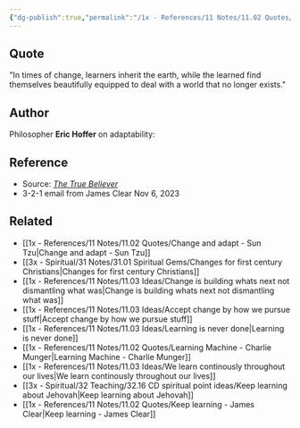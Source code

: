 ```yaml
---
{"dg-publish":true,"permalink":"/1x - References/11 Notes/11.02 Quotes/In times of change, learners inherit the earth, while the learned find themselves beautifully equipped to deal with a world that no longer exists - Eric Hoffer/","title":"In times of change, learners inherit the earth, while the learned find themselves beautifully equipped to deal with a world that no longer exists - Eric Hoffer","noteIcon":"","created":"2023-11-06T13:10:48.000+03:00","updated":"2024-02-14T20:18:42.052+03:00"}
---
```



## Quote
"In times of change, learners inherit the earth, while the learned find themselves beautifully equipped to deal with a world that no longer exists."

## Author
Philosopher **Eric Hoffer** on adaptability:

## Reference
- Source: [_The True Believer_](https://click.convertkit-mail4.com/8ku65dgee0uoh0kdn3purcznzo399/wnh2hghwoz2r25b7/aHR0cHM6Ly93d3cuYW1hem9uLmNvbS9UcnVlLUJlbGlldmVyLVRob3VnaHRzLU1vdmVtZW50cy1QZXJlbm5pYWwvZHAvMDA2MDUwNTkxNQ==)
- 3-2-1 email from James Clear Nov 6, 2023
## Related
- [[1x - References/11 Notes/11.02 Quotes/Change and adapt - Sun Tzu\|Change and adapt - Sun Tzu]]
- [[3x - Spiritual/31 Notes/31.01 Spiritual Gems/Changes for first century Christians\|Changes for first century Christians]]
- [[1x - References/11 Notes/11.03 Ideas/Change is building whats next not dismantling what was\|Change is building whats next not dismantling what was]]
- [[1x - References/11 Notes/11.03 Ideas/Accept change by how we pursue stuff\|Accept change by how we pursue stuff]]
- [[1x - References/11 Notes/11.03 Ideas/Learning is never done\|Learning is never done]]
- [[1x - References/11 Notes/11.02 Quotes/Learning Machine - Charlie Munger\|Learning Machine - Charlie Munger]]
- [[1x - References/11 Notes/11.03 Ideas/We learn continously throughout our lives\|We learn continously throughout our lives]]
- [[3x - Spiritual/32 Teaching/32.16 CD spiritual point ideas/Keep learning about Jehovah\|Keep learning about Jehovah]]
- [[1x - References/11 Notes/11.02 Quotes/Keep learning - James Clear\|Keep learning - James Clear]]